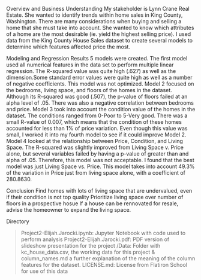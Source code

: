 Overview and Business Understanding
My stakeholder is Lynn Crane Real Estate. She wanted to identify trends within home sales in King County, Washington. There are many considerations when buying and selling a home that she must take into account. She wanted to know which attributes of a home are the most desirable (ie. yield the highest selling price). I used data from the King County House Sales dataset to create several models to determine which features affected price the most. 

Modeling and Regression Results
5 models were created. The first model used all numerical features in the data set to perform multiple linear regression. The R-squared value was quite high (.627) as well as the dimension.Some standard error values were quite high as well as a number of negative coefficients. This model was not optimized. Model 2 focused on the bedrooms, living space, and floors of the homes in the dataset. Although its R-squared was good (.507), the p-value of floors failed at an alpha level of .05. There was also a negative correlation between bedrooms and price. Model 3 took into account the condition value of the homes in the dataset. The conditions ranged from 0-Poor to 5-Very good. There was a small R-value of 0.007, which means that the condition of these homes accounted for less than 1% of price variation. Even though this value was small, I worked it into my fourth model to see if it could improve Model 2. Model 4 looked at the relationship between Price, Condition, and Living Space. The R-squared was slightly improved from Living Space v. Price alone, but several variables failed by having a p-value of greater than and alpha of .05. Therefore, this model was not acceptable. I found that the best model was just Living Space vs. Price. This model takes into account 49.3% of the variation in Price just from living space alone, with a coefficient of 280.8630. 

Conclusion
Find homes with lots of living space that are undervalued, even if their condition is not top quality
Prioritize living space over number of floors in a prospective hosue
If a house can be rennovated for resale, advise the homeowner to expand the living space.

Directory

> Project2-Elijah.Jarocki.ipynb: Jupyter Notebook with code used to perform analysis
> Project2-Elijah.Jarocki.pdf: PDF version of slideshow presentation for the project
> /Data: Folder with kc_house_data.csv, the working data for this project & column_names.md a further explanation of the meaning of the column features for the dataset. 
> LICENSE.md: License from Flatiron School for use of this data